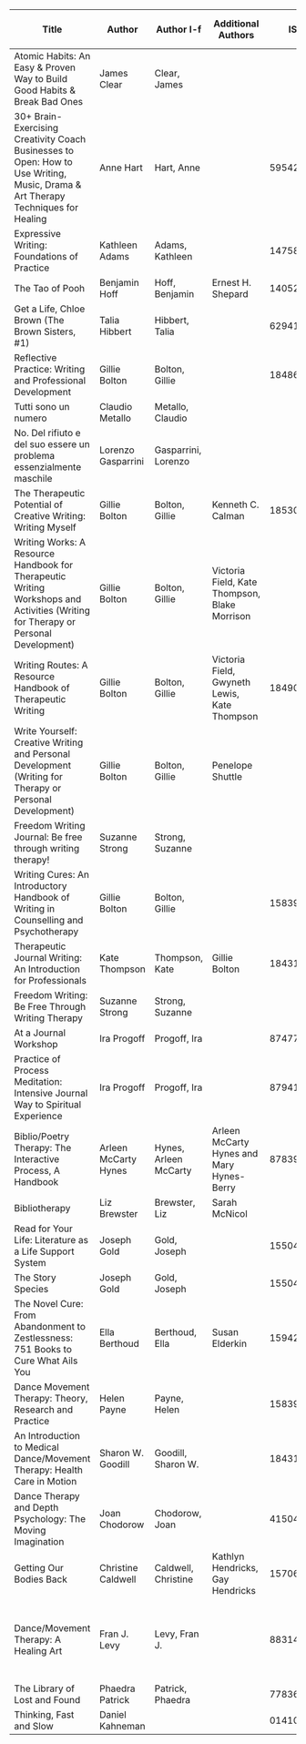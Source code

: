 | Title                                                        | Author               | Author l-f            | Additional Authors                            | ISBN       | ISBN13        | Publisher                                                    | Binding           | Number of Pages | Year Published | Original Publication Year |
| ------------------------------------------------------------ | -------------------- | --------------------- | --------------------------------------------- | ---------- | ------------- | ------------------------------------------------------------ | ----------------- | --------------- | -------------- | ------------------------- |
| Atomic Habits: An Easy & Proven Way to Build Good Habits & Break Bad Ones | James Clear          | Clear, James          |                                               |            |               | Avery                                                        | Kindle Edition    | 319             | 2018           | 2018                      |
| 30+ Brain-Exercising Creativity Coach Businesses to Open: How to Use Writing, Music, Drama & Art Therapy Techniques for Healing | Anne Hart            | Hart, Anne            |                                               | 595427103  | 9780595427109 | iUniverse                                                    | Paperback         | 324             | 2006           | 2006                      |
| Expressive Writing: Foundations of Practice                  | Kathleen Adams       | Adams, Kathleen       |                                               | 1475803117 | 9781475803112 | R & L Education                                              | Hardcover         | 160             | 2013           | 2013                      |
| The Tao of Pooh                                              | Benjamin Hoff        | Hoff, Benjamin        | Ernest H. Shepard                             | 1405204265 | 9781405204262 | Egmont Books                                                 | Paperback         | 176             | 2003           | 1982                      |
| Get a Life, Chloe Brown (The Brown Sisters, #1)              | Talia Hibbert        | Hibbert, Talia        |                                               | 62941208   | 9780062941206 | Avon                                                         | Paperback         | 373             | 2019           | 2019                      |
| Reflective Practice: Writing and Professional Development    | Gillie Bolton        | Bolton, Gillie        |                                               | 184860212X | 9781848602120 | Sage Publications Ltd                                        | Paperback         | 279             | 2010           | 2001                      |
| Tutti sono un numero                                         | Claudio Metallo      | Metallo, Claudio      |                                               |            | 9788899032548 | CasaSirio                                                    | Paperback         | 224             | 2019           |                           |
| No. Del rifiuto e del suo essere un problema essenzialmente maschile | Lorenzo Gasparrini   | Gasparrini, Lorenzo   |                                               |            | 9788898837670 | Effequ                                                       |                   | 208             | 2019           |                           |
| The Therapeutic Potential of Creative Writing: Writing Myself | Gillie Bolton        | Bolton, Gillie        | Kenneth C. Calman                             | 1853025992 | 9781853025990 | Jessica Kingsley Publishers                                  | Paperback         | 256             | 1999           | 1999                      |
| Writing Works: A Resource Handbook for Therapeutic Writing Workshops and Activities (Writing for Therapy or Personal Development) | Gillie Bolton        | Bolton, Gillie        | Victoria Field, Kate Thompson, Blake Morrison |            |               | Jessica Kingsley                                             | Kindle Edition    | 256             | 2006           | 2006                      |
| Writing Routes: A Resource Handbook of Therapeutic Writing   | Gillie Bolton        | Bolton, Gillie        | Victoria Field, Gwyneth Lewis, Kate Thompson  | 1849051070 | 9781849051071 | Jessica Kingsley Publishers                                  | Paperback         | 240             | 2010           | 2010                      |
| Write Yourself: Creative Writing and Personal Development (Writing for Therapy or Personal Development) | Gillie Bolton        | Bolton, Gillie        | Penelope Shuttle                              |            |               | Jessica Kingsley Publishers                                  | Kindle Edition    | 290             | 2011           | 2011                      |
| Freedom Writing Journal: Be free through writing therapy!    | Suzanne Strong       | Strong, Suzanne       |                                               |            |               | Green Ace Publishing                                         | Kindle Edition    | 143             | 2018           |                           |
| Writing Cures: An Introductory Handbook of Writing in Counselling and Psychotherapy | Gillie Bolton        | Bolton, Gillie        |                                               | 1583919120 | 9781583919125 | Routledge                                                    | Paperback         | 238             | 2004           | 2004                      |
| Therapeutic Journal Writing: An Introduction for Professionals | Kate Thompson        | Thompson, Kate        | Gillie Bolton                                 | 1843106906 | 9781843106906 | Jessica Kingsley Publishers                                  | Paperback         | 222             | 2010           | 2010                      |
| Freedom Writing: Be Free Through Writing Therapy             | Suzanne Strong       | Strong, Suzanne       |                                               |            |               | Green Acre Publishing                                        | Kindle Edition    | 107             | 2017           |                           |
| At a Journal Workshop                                        | Ira Progoff          | Progoff, Ira          |                                               | 874776384  | 9780874776386 | TarcherPerigee                                               | Paperback         | 432             | 1992           | 1965                      |
| Practice of Process Meditation: Intensive Journal Way to Spiritual Experience | Ira Progoff          | Progoff, Ira          |                                               | 879410086  | 9780879410087 | Dialogue House Library                                       | cloth             | 316             | 1982           | 1980                      |
| Biblio/Poetry Therapy: The Interactive Process, A Handbook   | Arleen McCarty Hynes | Hynes, Arleen McCarty | Arleen McCarty Hynes and Mary Hynes-Berry     | 878390898  | 9780878390892 | North Star Press of St. Cloud, Inc.                          | Perfect Paperback |                 | 1994           | 1994                      |
| Bibliotherapy                                                | Liz Brewster         | Brewster, Liz         | Sarah McNicol                                 |            | 9781783303410 | Facet Publishing                                             | Paperback         | 208             | 2018           |                           |
| Read for Your Life: Literature as a Life Support System      | Joseph Gold          | Gold, Joseph          |                                               | 1550416251 | 9781550416251 | Fitzhenry & Whiteside                                        | Paperback         | 210             | 2001           | 2001                      |
| The Story Species                                            | Joseph Gold          | Gold, Joseph          |                                               | 1550417363 | 9781550417364 | Fitzhenry & Whiteside                                        | Hardcover         | 210             | 2002           | 2002                      |
| The Novel Cure: From Abandonment to Zestlessness: 751 Books to Cure What Ails You | Ella Berthoud        | Berthoud, Ella        | Susan Elderkin                                | 1594205167 | 9781594205163 | Penguin Press                                                | Hardcover         | 420             | 2013           | 2013                      |
| Dance Movement Therapy: Theory, Research and Practice        | Helen Payne          | Payne, Helen          |                                               | 1583917039 | 9781583917039 | Routledge                                                    | Paperback         | 262             | 2006           | 2006                      |
| An Introduction to Medical Dance/Movement Therapy: Health Care in Motion | Sharon W. Goodill    | Goodill, Sharon W.    |                                               | 1843107856 | 9781843107859 | Jessica Kingsley Publishers                                  | Paperback         | 240             | 2005           | 2004                      |
| Dance Therapy and Depth Psychology: The Moving Imagination   | Joan Chodorow        | Chodorow, Joan        |                                               | 415041139  | 9780415041133 | Routledge                                                    | Paperback         | 200             | 1991           | 1991                      |
| Getting Our Bodies Back                                      | Christine Caldwell   | Caldwell, Christine   | Kathlyn Hendricks, Gay Hendricks              | 1570621497 | 9781570621499 | Shambhala                                                    | Paperback         | 178             | 1996           | 1996                      |
| Dance/Movement Therapy: A Healing Art                        | Fran J. Levy         | Levy, Fran J.         |                                               | 883145316  | 9780883145319 | American Alliance for Health, Physical Education, Recreation & Dance | Paperback         |                 | 2005           | 2005                      |
| The Library of Lost and Found                                | Phaedra Patrick      | Patrick, Phaedra      |                                               | 778369358  | 9780778369356 | Park Row                                                     | Hardcover         | 352             | 2019           | 2019                      |
| Thinking, Fast and Slow                                      | Daniel Kahneman      |                       |                                               | 0141033576 | 9780141033570 | Penguin                                                      | Paperback         | 499             | 2012           | 2011                      |
